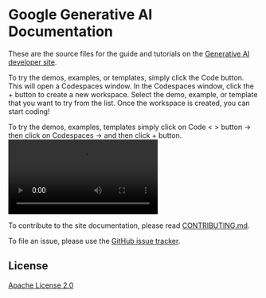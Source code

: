 # Google Generative AI Documentation

These are the source files for the guide and tutorials on
the [Generative AI developer site](https://developers.generativeai.google/).

To try the demos, examples, or templates, simply click the Code button. This will open a Codespaces window. In the Codespaces window, click the + button to create a new workspace. Select the demo, example, or template that you want to try from the list. Once the workspace is created, you can start coding!

To try the demos, examples, templates simply click on Code < > button -> then click on Codespaces -> and then click + button. 
![codespaces](codespaces.mp4)

To contribute to the site documentation, please read
[CONTRIBUTING.md](CONTRIBUTING.md).

To file an issue, please use the
[GitHub issue tracker](https://github.com/google/generative-ai-docs/issues/new).

## License

[Apache License 2.0](LICENSE)

